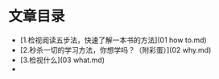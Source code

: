 # 文章目录
- [1.检视阅读五步法，快速了解一本书的方法](01 how to.md)
- [2.秒杀一切的学习方法，你想学吗？（附彩蛋）](02 why.md)
- [3.检视什么](03 what.md)
- 